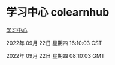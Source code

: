 # 学习中心 colearnhub
[学习中心](http://27.19.32.34:56308/colearnhub/)

2022年 09月 22日 星期四 16:10:03 CST

2022年 09月 22日 星期四 08:10:03 GMT
